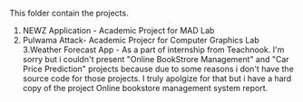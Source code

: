 This folder contain the projects.
 1. NEWZ Application - Academic Project for MAD Lab
 2. Pulwama Attack- Academic Projecr for Computer Graphics Lab
 3.Weather Forecast App - As a part of internship from Teachnook.
I'm sorry but i couldn't present "Online BookStrore Management" and "Car Price Prediction" projects because due to some reasons i don't have the source code for those projects. I truly apolgize for that but i have a hard copy of the project Online bookstore management system report.
